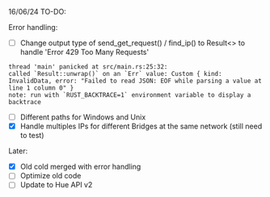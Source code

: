 16/06/24 TO-DO:

Error handling:
- [ ] Change output type of send_get_request() / find_ip() to Result<> to handle 'Error 429 Too Many Requests'
```
thread 'main' panicked at src/main.rs:25:32:
called `Result::unwrap()` on an `Err` value: Custom { kind: InvalidData, error: "Failed to read JSON: EOF while parsing a value at line 1 column 0" }
note: run with `RUST_BACKTRACE=1` environment variable to display a backtrace
```
- [ ] Different paths for Windows and Unix
- [x] Handle multiples IPs for different Bridges at the same network (still need to test)

Later:
- [x] Old cold merged with error handling
- [ ] Optimize old code
- [ ] Update to Hue API v2
